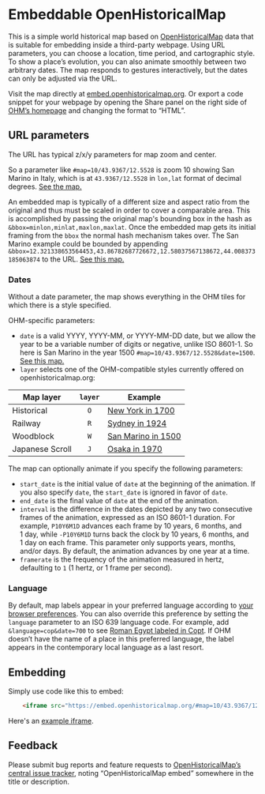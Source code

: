 # Embeddable OpenHistoricalMap

This is a simple world historical map based on [OpenHistoricalMap](https://www.openhistoricalmap.org/) data that is suitable for embedding inside a third-party webpage. Using URL parameters, you can choose a location, time period, and cartographic style. To show a place’s evolution, you can also animate smoothly between two arbitrary dates. The map responds to gestures interactively, but the dates can only be adjusted via the URL.

Visit the map directly at [embed.openhistoricalmap.org](https://embed.openhistoricalmap.org/). Or export a code snippet for your webpage by opening the Share panel on the right side of [OHM’s homepage](https://www.openhistoricalmap.org/) and changing the format to “HTML”.

## URL parameters

The URL has typical z/x/y parameters for map zoom and center.

So a parameter like `#map=10/43.9367/12.5528` is zoom 10 showing San Marino in Italy, which is at `43.9367/12.5528` in `lon,lat` format of decimal degrees. [See the map.](https://embed.openhistoricalmap.org/#map=10/43.9367/12.5528)

An embedded map is typically of a different size and aspect ratio from the original and thus must be scaled in order to cover a comparable area. This is accomplished by passing the original map's bounding box in the hash as `&bbox=minlon,minlat,maxlon,maxlat`. Once the embedded map gets its initial framing from the `bbox` the normal hash mechanism takes over. The San Marino example could be bounded by appending `&bbox=12.321338653564453,43.86782687726672,12.58037567138672,44.008373185063874` to the URL. [See this map.](https://embed.openhistoricalmap.org/#map=10/43.9367/12.5528&bbox=12.321338653564453,43.86782687726672,12.58037567138672,44.008373185063874)

### Dates

Without a date parameter, the map shows everything in the OHM tiles for which there is a style specified. 

OHM-specific parameters:

* `date` is a valid YYYY, YYYY-MM, or YYYY-MM-DD date, but we allow the year to be a variable number of digits or negative, unlike ISO 8601-1. So here is San Marino in the year 1500 `#map=10/43.9367/12.5528&date=1500`. [See this map.](https://embed.openhistoricalmap.org/#map=10/43.9367/12.5528&date=1500)
* `layer` selects one of the OHM-compatible styles currently offered on openhistoricalmap.org:

Map layer | `layer` | Example
----|:--:|----
Historical | `O` | [New York in 1700](https://embed.openhistoricalmap.org/#map=18/40.70486/-74.01313&date=1700&layer=O)
Railway | `R` | [Sydney in 1924](https://embed.openhistoricalmap.org/#map=14/-33.8677/151.2105&date=1924&layer=R)
Woodblock | `W` | [San Marino in 1500](https://embed.openhistoricalmap.org/#map=10/43.9367/12.5528&date=1500&layer=W)
Japanese Scroll | `J` | [Osaka in 1970](https://embed.openhistoricalmap.org/#map=13/34.6914/135.5011&date=1970&layer=J)

The map can optionally animate if you specify the following parameters:

* `start_date` is the initial value of `date` at the beginning of the animation. If you also specify `date`, the `start_date` is ignored in favor of `date`.
* `end_date` is the final value of `date` at the end of the animation.
* `interval` is the difference in the dates depicted by any two consecutive frames of the animation, expressed as an ISO&nbsp;8601-1 duration. For example, `P10Y6M1D` advances each frame by 10&nbsp;years, 6&nbsp;months, and 1&nbsp;day, while `-P10Y6M1D` turns back the clock by 10&nbsp;years, 6&nbsp;months, and 1&nbsp;day on each frame. This parameter only supports years, months, and/or days. By default, the animation advances by one year at a time.
* `framerate` is the frequency of the animation measured in hertz, defaulting to `1` (1 hertz, or 1 frame per second).

### Language

By default, map labels appear in your preferred language according to [your browser preferences](https://www.w3.org/International/questions/qa-lang-priorities#changing). You can also override this preference by setting the `language` parameter to an ISO&nbsp;639 language code. For example, add `&language=cop&date=700` to see [Roman Egypt labeled in Copt](https://embed.openhistoricalmap.org/#map=7/30.423/30.636&layer=O&language=cop&date=700). If OHM doesn’t have the name of a place in this preferred language, the label appears in the contemporary local language as a last resort.

## Embedding

Simply use code like this to embed:
```html
    <iframe src="https://embed.openhistoricalmap.org/#map=10/43.9367/12.5528&date=1500&layer=O" height="500" width="100%" title="OpenHistoricalMap: San Marino in 1500"></iframe> 
```

Here's an [example iframe](https://embed.openhistoricalmap.org/iframe-example.html).

## Feedback

Please submit bug reports and feature requests to [OpenHistoricalMap’s central issue tracker](https://github.com/OpenHistoricalMap/issues/issues/), noting “OpenHistoricalMap embed” somewhere in the title or description. 
